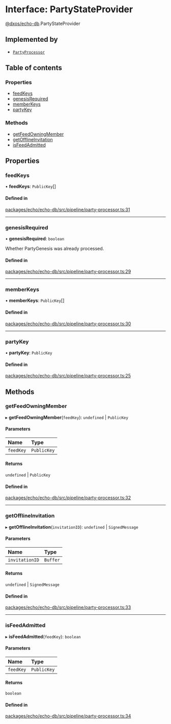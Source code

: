 # Interface: PartyStateProvider

[@dxos/echo-db](../modules/dxos_echo_db.md).PartyStateProvider

## Implemented by

- [`PartyProcessor`](../classes/dxos_echo_db.PartyProcessor.md)

## Table of contents

### Properties

- [feedKeys](dxos_echo_db.PartyStateProvider.md#feedkeys)
- [genesisRequired](dxos_echo_db.PartyStateProvider.md#genesisrequired)
- [memberKeys](dxos_echo_db.PartyStateProvider.md#memberkeys)
- [partyKey](dxos_echo_db.PartyStateProvider.md#partykey)

### Methods

- [getFeedOwningMember](dxos_echo_db.PartyStateProvider.md#getfeedowningmember)
- [getOfflineInvitation](dxos_echo_db.PartyStateProvider.md#getofflineinvitation)
- [isFeedAdmitted](dxos_echo_db.PartyStateProvider.md#isfeedadmitted)

## Properties

### feedKeys

• **feedKeys**: `PublicKey`[]

#### Defined in

[packages/echo/echo-db/src/pipeline/party-processor.ts:31](https://github.com/dxos/dxos/blob/e3b936721/packages/echo/echo-db/src/pipeline/party-processor.ts#L31)

___

### genesisRequired

• **genesisRequired**: `boolean`

Whether PartyGenesis was already processed.

#### Defined in

[packages/echo/echo-db/src/pipeline/party-processor.ts:29](https://github.com/dxos/dxos/blob/e3b936721/packages/echo/echo-db/src/pipeline/party-processor.ts#L29)

___

### memberKeys

• **memberKeys**: `PublicKey`[]

#### Defined in

[packages/echo/echo-db/src/pipeline/party-processor.ts:30](https://github.com/dxos/dxos/blob/e3b936721/packages/echo/echo-db/src/pipeline/party-processor.ts#L30)

___

### partyKey

• **partyKey**: `PublicKey`

#### Defined in

[packages/echo/echo-db/src/pipeline/party-processor.ts:25](https://github.com/dxos/dxos/blob/e3b936721/packages/echo/echo-db/src/pipeline/party-processor.ts#L25)

## Methods

### getFeedOwningMember

▸ **getFeedOwningMember**(`feedKey`): `undefined` \| `PublicKey`

#### Parameters

| Name | Type |
| :------ | :------ |
| `feedKey` | `PublicKey` |

#### Returns

`undefined` \| `PublicKey`

#### Defined in

[packages/echo/echo-db/src/pipeline/party-processor.ts:32](https://github.com/dxos/dxos/blob/e3b936721/packages/echo/echo-db/src/pipeline/party-processor.ts#L32)

___

### getOfflineInvitation

▸ **getOfflineInvitation**(`invitationID`): `undefined` \| `SignedMessage`

#### Parameters

| Name | Type |
| :------ | :------ |
| `invitationID` | `Buffer` |

#### Returns

`undefined` \| `SignedMessage`

#### Defined in

[packages/echo/echo-db/src/pipeline/party-processor.ts:33](https://github.com/dxos/dxos/blob/e3b936721/packages/echo/echo-db/src/pipeline/party-processor.ts#L33)

___

### isFeedAdmitted

▸ **isFeedAdmitted**(`feedKey`): `boolean`

#### Parameters

| Name | Type |
| :------ | :------ |
| `feedKey` | `PublicKey` |

#### Returns

`boolean`

#### Defined in

[packages/echo/echo-db/src/pipeline/party-processor.ts:34](https://github.com/dxos/dxos/blob/e3b936721/packages/echo/echo-db/src/pipeline/party-processor.ts#L34)
